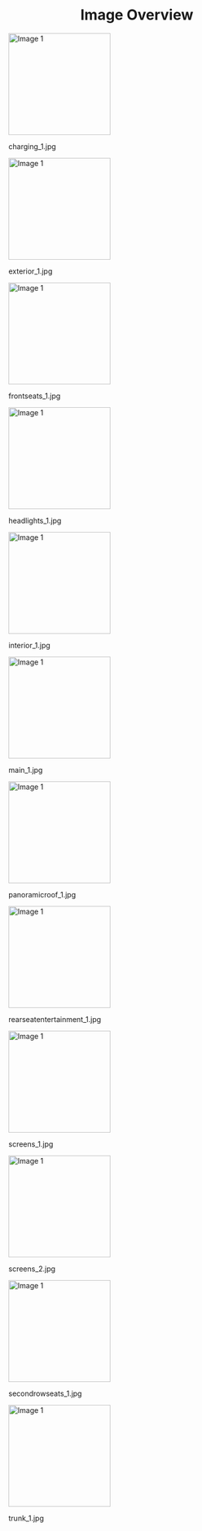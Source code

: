 <h1 style ="text-align: center;"> Image Overview </h1>
<div>
<div style="width="20%">
<img src="https://media.evkx.net/multimedia/models/bmw/i5/i5_m60_xdrive/charging_1_xst.jpg" alt="Image 1" style="width: 200px;">
<p>charging_1.jpg</p>
</div>
<div style="width="20%">
<img src="https://media.evkx.net/multimedia/models/bmw/i5/i5_m60_xdrive/exterior_1_xst.jpg" alt="Image 1" style="width: 200px;">
<p>exterior_1.jpg</p>
</div>
<div style="width="20%">
<img src="https://media.evkx.net/multimedia/models/bmw/i5/i5_m60_xdrive/frontseats_1_xst.jpg" alt="Image 1" style="width: 200px;">
<p>frontseats_1.jpg</p>
</div>
<div style="width="20%">
<img src="https://media.evkx.net/multimedia/models/bmw/i5/i5_m60_xdrive/headlights_1_xst.jpg" alt="Image 1" style="width: 200px;">
<p>headlights_1.jpg</p>
</div>
<div style="width="20%">
<img src="https://media.evkx.net/multimedia/models/bmw/i5/i5_m60_xdrive/interior_1_xst.jpg" alt="Image 1" style="width: 200px;">
<p>interior_1.jpg</p>
</div>
<div style="width="20%">
<img src="https://media.evkx.net/multimedia/models/bmw/i5/i5_m60_xdrive/main_1_xst.jpg" alt="Image 1" style="width: 200px;">
<p>main_1.jpg</p>
</div>
<div style="width="20%">
<img src="https://media.evkx.net/multimedia/models/bmw/i5/i5_m60_xdrive/panoramicroof_1_xst.jpg" alt="Image 1" style="width: 200px;">
<p>panoramicroof_1.jpg</p>
</div>
<div style="width="20%">
<img src="https://media.evkx.net/multimedia/models/bmw/i5/i5_m60_xdrive/rearseatentertainment_1_xst.jpg" alt="Image 1" style="width: 200px;">
<p>rearseatentertainment_1.jpg</p>
</div>
<div style="width="20%">
<img src="https://media.evkx.net/multimedia/models/bmw/i5/i5_m60_xdrive/screens_1_xst.jpg" alt="Image 1" style="width: 200px;">
<p>screens_1.jpg</p>
</div>
<div style="width="20%">
<img src="https://media.evkx.net/multimedia/models/bmw/i5/i5_m60_xdrive/screens_2_xst.jpg" alt="Image 1" style="width: 200px;">
<p>screens_2.jpg</p>
</div>
<div style="width="20%">
<img src="https://media.evkx.net/multimedia/models/bmw/i5/i5_m60_xdrive/secondrowseats_1_xst.jpg" alt="Image 1" style="width: 200px;">
<p>secondrowseats_1.jpg</p>
</div>
<div style="width="20%">
<img src="https://media.evkx.net/multimedia/models/bmw/i5/i5_m60_xdrive/trunk_1_xst.jpg" alt="Image 1" style="width: 200px;">
<p>trunk_1.jpg</p>
</div>
</div>
